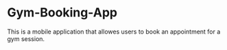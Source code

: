 # Gym-Booking-App
This is a mobile application that allowes users to book an appointment for a gym session. 
